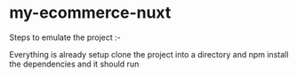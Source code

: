 # my-ecommerce-nuxt

Steps to emulate the project :-

Everything is already setup clone the project into a directory and npm install the dependencies and it should run
